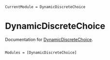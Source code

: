 ```@meta
CurrentModule = DynamicDiscreteChoice
```

# DynamicDiscreteChoice

Documentation for [DynamicDiscreteChoice](https://github.com/UBCECON567/DynamicDiscreteChoice.jl).

```@index
```

```@autodocs
Modules = [DynamicDiscreteChoice]
```
